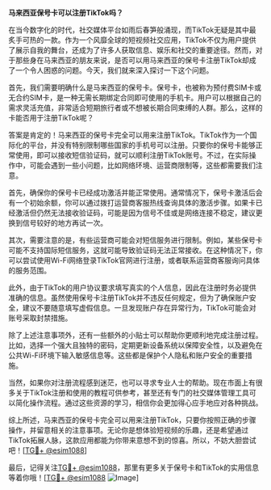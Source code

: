 **马来西亚保号卡可以注册TikTok吗？**

在当今数字化的时代，社交媒体平台如雨后春笋般涌现，而TikTok无疑是其中最炙手可热的一款。作为一个风靡全球的短视频社交应用，TikTok不仅为用户提供了展示自我的舞台，还成为了许多人获取信息、娱乐和社交的重要途径。然而，对于那些身在马来西亚的朋友来说，是否可以用马来西亚的保号卡注册TikTok却成了一个令人困惑的问题。今天，我们就来深入探讨一下这个问题。

首先，我们需要明确什么是马来西亚的保号卡。保号卡，也被称为预付费SIM卡或无合约SIM卡，是一种无需长期绑定合同即可使用的手机卡。用户可以根据自己的需求灵活充值，非常适合短期旅行者或不想被长期合同束缚的人群。那么，这样的卡能否用于注册TikTok呢？

答案是肯定的！马来西亚的保号卡完全可以用来注册TikTok。TikTok作为一个国际化的平台，并没有特别限制哪些国家的手机号可以注册。只要你的保号卡能够正常使用，即可以接收短信验证码，就可以顺利注册TikTok账号。不过，在实际操作中，可能会遇到一些小问题，比如网络环境、运营商限制等，这些都需要我们注意。

首先，确保你的保号卡已经成功激活并能正常使用。通常情况下，保号卡激活后会有一个初始余额，你可以通过拨打运营商客服热线查询具体的激活步骤。如果卡已经激活但仍然无法接收验证码，可能是因为信号不佳或是网络连接不稳定，建议更换到信号较好的地方再试一次。

其次，需要注意的是，有些运营商可能会对短信服务进行限制。例如，某些保号卡可能不支持国际短信服务，这就可能导致验证码无法正常接收。在这种情况下，你可以尝试使用Wi-Fi网络登录TikTok官网进行注册，或者联系运营商客服询问具体的服务范围。

此外，由于TikTok的用户协议要求填写真实的个人信息，因此在注册时务必提供准确的信息。虽然使用保号卡注册TikTok并不违反任何规定，但为了确保账户安全，建议不要随意填写虚假信息。一旦发现账户存在异常行为，TikTok可能会对账号采取封禁措施。

除了上述注意事项外，还有一些额外的小贴士可以帮助你更顺利地完成注册过程。比如，选择一个强大且独特的密码，定期更新设备系统以保障安全性，以及避免在公共Wi-Fi环境下输入敏感信息等。这些都是保护个人隐私和账户安全的重要措施。

当然，如果你对注册流程感到迷茫，也可以寻求专业人士的帮助。现在市面上有很多关于TikTok注册和使用的教程可供参考，甚至还有专门的社交媒体管理工具可以简化操作流程。通过这些资源的学习，相信你会更加得心应手地应对各种挑战。

综上所述，马来西亚的保号卡完全可以用来注册TikTok，只要你按照正确的步骤操作，并留意相关的注意事项。无论你是想体验短视频的乐趣，还是希望通过TikTok拓展人脉，这款应用都能为你带来意想不到的惊喜。所以，不妨大胆尝试吧！[[TG💪+ @esim1088](https://t.me/s/esim1088)]

最后，记得关注[TG💪+ @esim1088](https://t.me/s/esim1088)，那里有更多关于保号卡和TikTok的实用信息等着你哦！[[TG💪+ @esim1088](https://t.me/s/esim1088) ![Image](https://i.postimg.cc/4NQfJmqS/Snipaste-2025-05-13-00-14-12.png)]